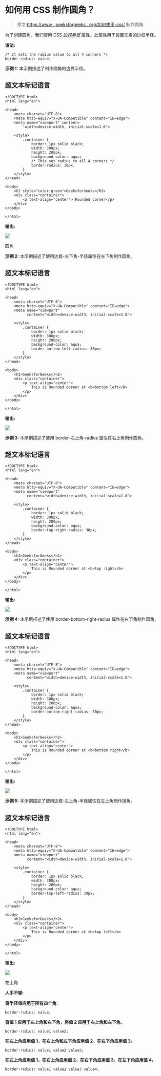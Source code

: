 # 如何用 CSS 制作圆角？

> 原文:[https://www . geeksforgeeks . org/如何使用-css/](https://www.geeksforgeeks.org/how-to-make-rounded-corner-using-css/) 制作圆角

为了创建圆角，我们使用 CSS [*边界半径*](https://www.geeksforgeeks.org/css-border-radius-property/) 属性。此属性用于设置元素的边框半径。

**语法:**

```
/* It sets the radius value to all 4 corners */
border-radius: value;
```

**示例 1:** 本示例描述了制作圆角的边界半径。

## 超文本标记语言

```
<!DOCTYPE html>
<html lang="en">

<head>
    <meta charset="UTF-8">
    <meta http-equiv="X-UA-Compatible" content="IE=edge">
    <meta name="viewport" content=
        "width=device-width, initial-scale=1.0">

    <style>
        .container {
            border: 1px solid black;
            width: 300px;
            height: 200px;
            background-color: aqua;         
            /* This set radius to all 4 corners */  
            border-radius: 10px; 
        }
    </style>
</head>

<body>
    <h2 style="color:green">GeeksforGeeks</h2>
    <div class="container">
        <p text-align="center"> Rounded corner</p>
    </div>
</body>

</html>
```

**输出:**

![](img/a5d223d0190082b277d1f185c513700d.png)

圆角

**示例 2:** 本示例描述了使用边框-左下角-半径属性在左下角制作圆角。

## 超文本标记语言

```
<!DOCTYPE html>
<html lang="en">

<head>
    <meta charset="UTF-8">
    <meta http-equiv="X-UA-Compatible" content="IE=edge">
    <meta name="viewport" 
          content="width=device-width, initial-scale=1.0">

    <style>
        .container {
            border: 1px solid black;
            width: 300px;
            height: 200px;
            background-color: aqua;                             
            border-bottom-left-radius: 30px;  
        }
    </style>
</head>

<body>
    <h2>GeeksforGeeks</h2>
    <div class="container">
        <p text-align="center"> 
            This is Rounded corner at <b>bottom left</b>
        </p>
    </div>
</body>

</html>
```

**输出:**

![](img/007eda975f9094502c724d92fc5311c8.png)

**示例 3:** 本示例描述了使用 border-右上角-radius 属性在右上角制作圆角。

## 超文本标记语言

```
<!DOCTYPE html>
<html lang="en">

<head>
    <meta charset="UTF-8">
    <meta http-equiv="X-UA-Compatible" content="IE=edge">
    <meta name="viewport" 
          content="width=device-width, initial-scale=1.0">

    <style>
        .container {
            border: 1px solid black;
            width: 300px;
            height: 200px;
            background-color: aqua;                             
            border-top-right-radius: 30px; 
        }
    </style>
</head>

<body>
    <h2>GeeksforGeeks</h2>
    <div class="container">
        <p text-align="center"> 
            This is Rounded corner at <b>top right</b>
        </p>
    </div>
</body>

</html>
```

**输出:**

![](img/90ac50ed9f10d5742cb75ecf9ea7c510.png)

**示例 4:** 本示例描述了使用 border-bottom-right-radius 属性在右下角制作圆角。

## 超文本标记语言

```
<!DOCTYPE html>
<html lang="en">

<head>
    <meta charset="UTF-8">
    <meta http-equiv="X-UA-Compatible" content="IE=edge">
    <meta name="viewport" 
          content="width=device-width, initial-scale=1.0">

    <style>
        .container {
            border: 1px solid black;
            width: 300px;
            height: 200px;
            background-color: aqua;                             
            border-bottom-right-radius: 30px;  
        }
    </style>
</head>

<body>
    <h2>GeeksforGeeks</h2>
    <div class="container">
        <p text-align="center"> 
            This is Rounded corner at <b>bottom right</b>
        </p>
    </div>
</body>

</html>
```

**输出:**

![](img/3439460a0f64cb2ce9782fe587d1e2f7.png)

**示例 5:** 本示例描述了使用边框-左上角-半径属性在左上角制作拐角。

## 超文本标记语言

```
<!DOCTYPE html>
<html lang="en">

<head>
    <meta charset="UTF-8">
    <meta http-equiv="X-UA-Compatible" content="IE=edge">
    <meta name="viewport" 
          content="width=device-width, initial-scale=1.0">

    <style>
        .container {
            border: 1px solid black;
            width: 300px;
            height: 200px;
            background-color: aqua;                             
            border-top-left-radius: 30px;  
        }
    </style>
</head>

<body>
    <h2>GeeksforGeeks</h2>
    <div class="container">
        <p text-align="center"> 
            This is Rounded corner at <b>top left</b>
        </p>
    </div>
</body>

</html>
```

**输出:**

![](img/f433c3a840d85a80a3d6a5c5db9b9a7f.png)

左上角

**人手不够:**

**将半径值应用于所有四个角:**

```
border-radius: value; 
```

**将值 1 应用于左上角和右下角，将值 2 应用于右上角和左下角。**

```
border-radius: value1 value2; 
```

**在左上角应用值 1，在右上角和左下角应用值 2，在右下角应用值 3。**

```
border-radius: value1 value2 value3; 
```

**在左上角应用值 1，在右上角应用值 2，在右下角应用值 3，在左下角应用值 4。**

```
border-radius: value1 value2 value3 value4; 
```